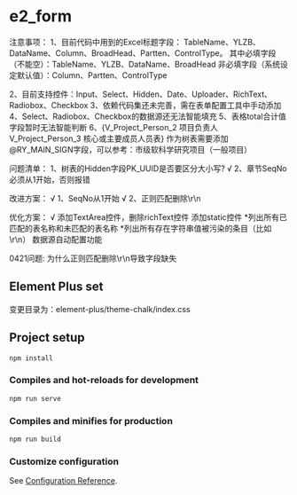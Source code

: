 # e2_form
注意事项：
1、目前代码中用到的Excel标题字段：
TableName、YLZB、DataName、Column、BroadHead、Partten、ControlType。
其中必填字段（不能空）：TableName、YLZB、DataName、BroadHead
非必填字段（系统设定默认值）：Column、Partten、ControlType

2、目前支持控件：Input、Select、Hidden、Date、Uploader、RichText、Radiobox、Checkbox
3、依赖代码集还未完善，需在表单配置工具中手动添加
4、Select、Radiobox、Checkbox的数据源还无法智能填充
5、表格total合计值字段暂时无法智能判断
6、{V_Project_Person_2  项目负责人   V_Project_Person_3  核心或主要成员人员表} 作为树表需要添加@RY_MAIN_SIGN字段，可以参考：市级软科学研究项目（一般项目）

问题清单：
1、树表的Hidden字段PK_UUID是否要区分大小写?
√ 2、章节SeqNo必须从1开始，否则报错

改进方案：
√ 1、SeqNo从1开始
√ 2、正则匹配删除\r\n

优化方案：
√ 添加TextArea控件，删除richText控件 
添加static控件
*列出所有已匹配的表名称和未匹配的表名称
*列出所有存在字符串值被污染的条目（比如\r\n）
数据源自动配置功能


0421问题:
为什么正则匹配删除\r\n导致字段缺失

## Element Plus set 
变更目录为：element-plus/theme-chalk/index.css


## Project setup
```
npm install
```

### Compiles and hot-reloads for development
```
npm run serve
```

### Compiles and minifies for production
```
npm run build
```

### Customize configuration
See [Configuration Reference](https://cli.vuejs.org/config/).


